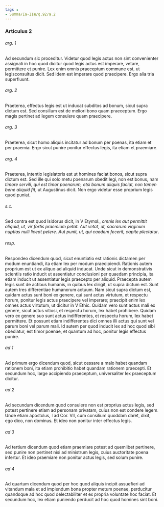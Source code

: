 ```yaml
---
tags : 
- Summa/Ia-IIæ/q.92/a.2
---
```


### Articulus 2

###### arg. 1
Ad secundum sic proceditur. Videtur quod legis actus non sint convenienter assignati in hoc quod dicitur quod legis actus est imperare, vetare, permittere et punire. Lex enim omnis praeceptum commune est, ut legisconsultus dicit. Sed idem est imperare quod praecipere. Ergo alia tria superfluunt.

###### arg. 2
Praeterea, effectus legis est ut inducat subditos ad bonum, sicut supra dictum est. Sed consilium est de meliori bono quam praeceptum. Ergo magis pertinet ad legem consulere quam praecipere.

###### arg. 3
Praeterea, sicut homo aliquis incitatur ad bonum per poenas, ita etiam et per praemia. Ergo sicut punire ponitur effectus legis, ita etiam et praemiare.

###### arg. 4
Praeterea, intentio legislatoris est ut homines faciat bonos, sicut supra dictum est. Sed ille qui solo metu poenarum obedit legi, non est bonus, nam *timore servili, qui est timor poenarum, etsi bonum aliquis faciat, non tamen bene aliquid fit*, ut Augustinus dicit. Non ergo videtur esse proprium legis quod puniat.

###### s.c.
Sed contra est quod Isidorus dicit, in V Etymol., *omnis lex aut permittit aliquid, ut, vir fortis praemium petat. Aut vetat, ut, sacrarum virginum nuptias nulli liceat petere. Aut punit, ut, qui caedem fecerit, capite plectatur*.

###### resp.
Respondeo dicendum quod, sicut enuntiatio est rationis dictamen per modum enuntiandi, ita etiam lex per modum praecipiendi. Rationis autem proprium est ut ex aliquo ad aliquid inducat. Unde sicut in demonstrativis scientiis ratio inducit ut assentiatur conclusioni per quaedam principia, ita etiam inducit ut assentiatur legis praecepto per aliquid. Praecepta autem legis sunt de actibus humanis, in quibus lex dirigit, ut supra dictum est. Sunt autem tres differentiae humanorum actuum. Nam sicut supra dictum est, quidam actus sunt boni ex genere, qui sunt actus virtutum, et respectu horum, ponitur legis actus praecipere vel imperare; praecipit enim lex omnes actus virtutum, ut dicitur in V Ethic. Quidam vero sunt actus mali ex genere, sicut actus vitiosi, et respectu horum, lex habet prohibere. Quidam vero ex genere suo sunt actus indifferentes, et respectu horum, lex habet permittere. Et possunt etiam indifferentes dici omnes illi actus qui sunt vel parum boni vel parum mali. Id autem per quod inducit lex ad hoc quod sibi obediatur, est timor poenae, et quantum ad hoc, ponitur legis effectus punire.

###### ad 1
Ad primum ergo dicendum quod, sicut cessare a malo habet quandam rationem boni, ita etiam prohibitio habet quandam rationem praecepti. Et secundum hoc, large accipiendo praeceptum, universaliter lex praeceptum dicitur.

###### ad 2
Ad secundum dicendum quod consulere non est proprius actus legis, sed potest pertinere etiam ad personam privatam, cuius non est condere legem. Unde etiam apostolus, I ad Cor. VII, cum consilium quoddam daret, dixit, ego dico, non dominus. Et ideo non ponitur inter effectus legis.

###### ad 3
Ad tertium dicendum quod etiam praemiare potest ad quemlibet pertinere, sed punire non pertinet nisi ad ministrum legis, cuius auctoritate poena infertur. Et ideo praemiare non ponitur actus legis, sed solum punire.

###### ad 4
Ad quartum dicendum quod per hoc quod aliquis incipit assuefieri ad vitandum mala et ad implendum bona propter metum poenae, perducitur quandoque ad hoc quod delectabiliter et ex propria voluntate hoc faciat. Et secundum hoc, lex etiam puniendo perducit ad hoc quod homines sint boni.

